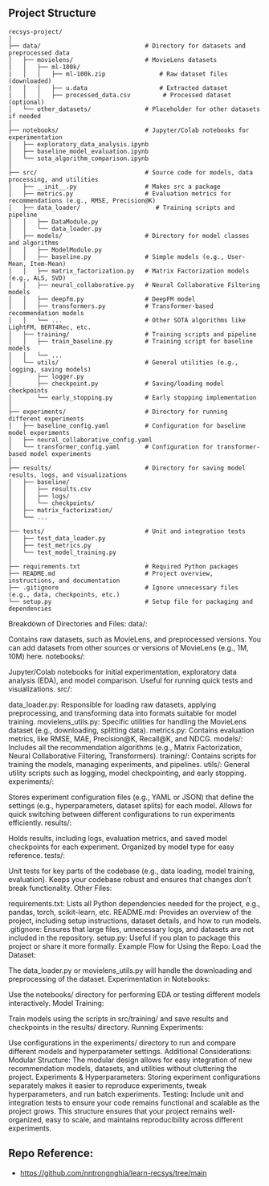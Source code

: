 
## Project Structure
```
recsys-project/
│
├── data/                             # Directory for datasets and preprocessed data
│   ├── movielens/                    # MovieLens datasets
│   │   ├── ml-100k/
|   │   │   ├── ml-100k.zip               # Raw dataset files (downloaded)
|   │   │   ├── u.data                    # Extracted dataset
|   │   │   ├── processed_data.csv         # Processed dataset (optional)
│   └── other_datasets/               # Placeholder for other datasets if needed
│
├── notebooks/                        # Jupyter/Colab notebooks for experimentation
│   ├── exploratory_data_analysis.ipynb
│   ├── baseline_model_evaluation.ipynb
│   └── sota_algorithm_comparison.ipynb
│
├── src/                              # Source code for models, data processing, and utilities
│   ├── __init__.py                   # Makes src a package
│   ├── metrics.py                    # Evaluation metrics for recommendations (e.g., RMSE, Precision@K)
│   ├── data_loader/                     # Training scripts and pipeline
│   │   ├── DataModule.py
│   │   └── data_loader.py
│   ├── models/                       # Directory for model classes and algorithms
│   │   ├── ModelModule.py 
│   │   ├── baseline.py               # Simple models (e.g., User-Mean, Item-Mean)
│   │   ├── matrix_factorization.py   # Matrix Factorization models (e.g., ALS, SVD)
│   │   ├── neural_collaborative.py   # Neural Collaborative Filtering models
│   │   ├── deepfm.py                 # DeepFM model
│   │   ├── transformers.py           # Transformer-based recommendation models
│   │   └── ...                       # Other SOTA algorithms like LightFM, BERT4Rec, etc.
│   ├── training/                     # Training scripts and pipeline
│   │   ├── train_baseline.py         # Training script for baseline models
│   │   └── ...
│   └── utils/                        # General utilities (e.g., logging, saving models)
│       ├── logger.py
│       ├── checkpoint.py             # Saving/loading model checkpoints
│       └── early_stopping.py         # Early stopping implementation
│
├── experiments/                      # Directory for running different experiments
│   ├── baseline_config.yaml          # Configuration for baseline model experiments
│   ├── neural_collaborative_config.yaml
│   └── transformer_config.yaml       # Configuration for transformer-based model experiments
│
├── results/                          # Directory for saving model results, logs, and visualizations
│   ├── baseline/
│   │   ├── results.csv
│   │   ├── logs/
│   │   └── checkpoints/
│   ├── matrix_factorization/
│   └── ...
│
├── tests/                            # Unit and integration tests
│   ├── test_data_loader.py
│   ├── test_metrics.py
│   └── test_model_training.py
│
├── requirements.txt                  # Required Python packages
├── README.md                         # Project overview, instructions, and documentation
├── .gitignore                        # Ignore unnecessary files (e.g., data, checkpoints, etc.)
└── setup.py                          # Setup file for packaging and dependencies

```

Breakdown of Directories and Files:
data/:

Contains raw datasets, such as MovieLens, and preprocessed versions.
You can add datasets from other sources or versions of MovieLens (e.g., 1M, 10M) here.
notebooks/:

Jupyter/Colab notebooks for initial experimentation, exploratory data analysis (EDA), and model comparison.
Useful for running quick tests and visualizations.
src/:

data_loader.py: Responsible for loading raw datasets, applying preprocessing, and transforming data into formats suitable for model training.
movielens_utils.py: Specific utilities for handling the MovieLens dataset (e.g., downloading, splitting data).
metrics.py: Contains evaluation metrics, like RMSE, MAE, Precision@K, Recall@K, and NDCG.
models/: Includes all the recommendation algorithms (e.g., Matrix Factorization, Neural Collaborative Filtering, Transformers).
training/: Contains scripts for training the models, managing experiments, and pipelines.
utils/: General utility scripts such as logging, model checkpointing, and early stopping.
experiments/:

Stores experiment configuration files (e.g., YAML or JSON) that define the settings (e.g., hyperparameters, dataset splits) for each model.
Allows for quick switching between different configurations to run experiments efficiently.
results/:

Holds results, including logs, evaluation metrics, and saved model checkpoints for each experiment.
Organized by model type for easy reference.
tests/:

Unit tests for key parts of the codebase (e.g., data loading, model training, evaluation).
Keeps your codebase robust and ensures that changes don’t break functionality.
Other Files:

requirements.txt: Lists all Python dependencies needed for the project, e.g., pandas, torch, scikit-learn, etc.
README.md: Provides an overview of the project, including setup instructions, dataset details, and how to run models.
.gitignore: Ensures that large files, unnecessary logs, and datasets are not included in the repository.
setup.py: Useful if you plan to package this project or share it more formally.
Example Flow for Using the Repo:
Load the Dataset:

The data_loader.py or movielens_utils.py will handle the downloading and preprocessing of the dataset.
Experimentation in Notebooks:

Use the notebooks/ directory for performing EDA or testing different models interactively.
Model Training:

Train models using the scripts in src/training/ and save results and checkpoints in the results/ directory.
Running Experiments:

Use configurations in the experiments/ directory to run and compare different models and hyperparameter settings.
Additional Considerations:
Modular Structure: The modular design allows for easy integration of new recommendation models, datasets, and utilities without cluttering the project.
Experiments & Hyperparameters: Storing experiment configurations separately makes it easier to reproduce experiments, tweak hyperparameters, and run batch experiments.
Testing: Include unit and integration tests to ensure your code remains functional and scalable as the project grows.
This structure ensures that your project remains well-organized, easy to scale, and maintains reproducibility across different experiments.

## Repo Reference:

* https://github.com/nntrongnghia/learn-recsys/tree/main